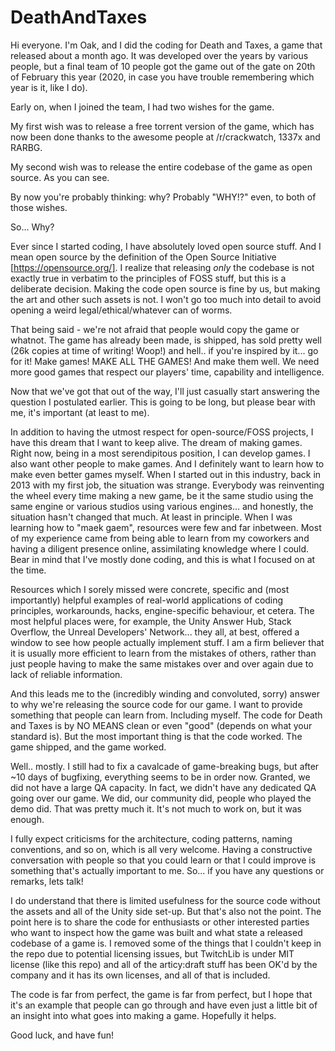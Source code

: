 # DeathAndTaxes
Hi everyone. I'm Oak, and I did the coding for Death and Taxes, a game that released about a month ago. It was developed over the years by various people, but a final team of 10 people got the game out of the gate on 20th of February this year (2020, in case you have trouble remembering which year is it, like I do).

Early on, when I joined the team, I had two wishes for the game.

My first wish was to release a free torrent version of the game, which has now been done thanks to the awesome people at /r/crackwatch, 1337x and RARBG.

My second wish was to release the entire codebase of the game as open source. As you can see.

By now you're probably thinking: why? Probably "WHY!?" even, to both of those wishes.


So... Why?

Ever since I started coding, I have absolutely loved open source stuff. And I mean open source by the definition of the Open Source Initiative [https://opensource.org/]. I realize that releasing *only* the codebase is not exactly true in verbatim to the principles of FOSS stuff, but this is a deliberate decision. Making the code open source is fine by us, but making the art and other such assets is not. I won't go too much into detail to avoid opening a weird legal/ethical/whatever can of worms.

That being said - we're not afraid that people would copy the game or whatnot. The game has already been made, is shipped, has sold pretty well (26k copies at time of writing! Woop!) and hell.. if you're inspired by it... go for it! Make games! MAKE ALL THE GAMES! And make them well. We need more good games that respect our players' time, capability and intelligence.

Now that we've got that out of the way, I'll just casually start answering the question I postulated earlier. This is going to be long, but please bear with me, it's important (at least to me).

In addition to having the utmost respect for open-source/FOSS projects, I have this dream that I want to keep alive. The dream of making games. Right now, being in a most serendipitous position, I can develop games. I also want other people to make games. And I definitely want to learn how to make even better games myself. When I started out in this industry, back in 2013 with my first job, the situation was strange. Everybody was reinventing the wheel every time making a new game, be it the same studio using the same engine or various studios using various engines... and honestly, the situation hasn't changed that much. At least in principle. When I was learning how to "maek gaem", resources were few and far inbetween. Most of my experience came from being able to learn from my coworkers and having a diligent presence online, assimilating knowledge where I could. Bear in mind that I've mostly done coding, and this is what I focused on at the time.

Resources which I sorely missed were concrete, specific and (most importantly) helpful examples of real-world applications of coding principles, workarounds, hacks, engine-specific behaviour, et cetera. The most helpful places were, for example, the Unity Answer Hub, Stack Overflow, the Unreal Developers' Network... they all, at best, offered a window to see how people actually implement stuff. I am a firm believer that it is usually more efficient to learn from the mistakes of others, rather than just people having to make the same mistakes over and over again due to lack of reliable information.

And this leads me to the (incredibly winding and convoluted, sorry) answer to why we're releasing the source code for our game. I want to provide something that people can learn from. Including myself. The code for Death and Taxes is by NO MEANS clean or even "good" (depends on what your standard is). But the most important thing is that the code worked. The game shipped, and the game worked.

Well.. mostly. I still had to fix a cavalcade of game-breaking bugs, but after ~10 days of bugfixing, everything seems to be in order now. Granted, we did not have a large QA capacity. In fact, we didn't have any dedicated QA going over our game. We did, our community did, people who played the demo did. That was pretty much it. It's not much to work on, but it was enough.

I fully expect criticisms for the architecture, coding patterns, naming conventions, and so on, which is all very welcome. Having a constructive conversation with people so that you could learn or that I could improve is something that's actually important to me. So... if you have any questions or remarks, lets talk!

I do understand that there is limited usefulness for the source code without the assets and all of the Unity side set-up. But that's also not the point. The point here is to share the code for enthusiasts or other interested parties who want to inspect how the game was built and what state a released codebase of a game is. I removed some of the things that I couldn't keep in the repo due to potential licensing issues, but TwitchLib is under MIT license (like this repo) and all of the articy:draft stuff has been OK'd by the company and it has its own licenses, and all of that is included.

The code is far from perfect, the game is far from perfect, but I hope that it's an example that people can go through and have even just a little bit of an insight into what goes into making a game. Hopefully it helps.

Good luck, and have fun!
